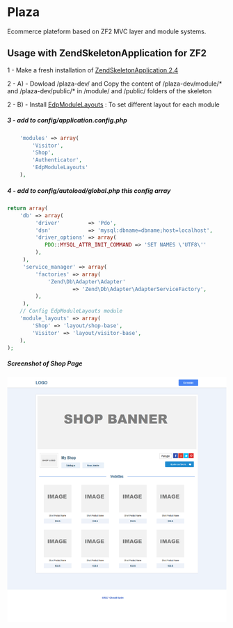 # Plaza
Ecommerce plateform based on ZF2 MVC layer and module systems.

## Usage with ZendSkeletonApplication for ZF2

1 - Make a fresh installation of 
    [ZendSkeletonApplication 2.4](https://github.com/zendframework/ZendSkeletonApplication/blob/release-2.4/README.md) 

2 - A) - Dowload /plaza-dev/ and Copy the content of /plaza-dev/module/* and  /plaza-dev/public/* in /module/ and /public/ folders of the skeleton

2 - B) - Install [EdpModuleLayouts](https://github.com/EvanDotPro/EdpModuleLayouts) : To set different layout for  each module

##### 3 - add to config/application.config.php

``` php 
    'modules' => array(
        'Visitor',
        'Shop',
        'Authenticator',
        'EdpModuleLayouts'
    ),
```

##### 4 - add to config/autoload/global.php this config array

``` php
return array(
    'db' => array(
         'driver'         => 'Pdo',
         'dsn'            => 'mysql:dbname=dbname;host=localhost',
         'driver_options' => array(
            PDO::MYSQL_ATTR_INIT_COMMAND => 'SET NAMES \'UTF8\''
         ),
     ),
     'service_manager' => array(
         'factories' => array(
             'Zend\Db\Adapter\Adapter'
                     => 'Zend\Db\Adapter\AdapterServiceFactory',
         ),
     ),
    // Config EdpModuleLayouts module
    'module_layouts' => array(
        'Shop' => 'layout/shop-base',
        'Visitor' => 'layout/visitor-base',
    ),
);
```
##### Screenshot of Shop Page 
![Shop Page](/screenshot/plaza-shop.png?raw=true "Shop Page")

